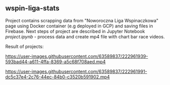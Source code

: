 ## wspin-liga-stats

Project contains scrapping data from "Noworoczna Liga Wspinaczkowa" page using Docker container (e.g deployed in GCP) and saving files in Firebase. Next steps of project are described in Jupyter Notebook _project.ipynb_ - process data and create mp4 file with chart bar race videos.

Result of projects:

https://user-images.githubusercontent.com/63589837/222961939-593bad44-a611-4ffa-8369-a5c68f708aed.mp4

https://user-images.githubusercontent.com/63589837/222961991-dc5c37e4-2c76-44ec-84b0-c3520b591902.mp4


